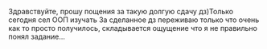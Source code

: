 Здравствуйте, прошу пощения за такую долгую сдачу дз)Только сегодня сел ООП изучать
За сделанное дз переживаю только что очень как то просто получилось, складывается ощущение что я не правильно понял задание...
